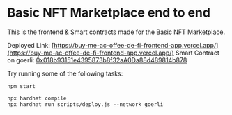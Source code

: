# Basic NFT Marketplace end to end

This is the frontend & Smart contracts made for the Basic NFT Marketplace.

Deployed Link: [https://buy-me-ac-offee-de-fi-frontend-app.vercel.app/](https://buy-me-ac-offee-de-fi-frontend-app.vercel.app/)
Smart Contract on goerli: [0x018b93151e4395873b8f32aA0Da88d489814b878](https://goerli.etherscan.io/address/0x018b93151e4395873b8f32aA0Da88d489814b878)

Try running some of the following tasks:

```shell
npm start

npx hardhat compile
npx hardhat run scripts/deploy.js --network goerli
```
